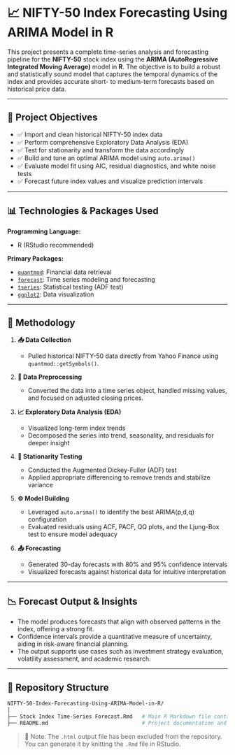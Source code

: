 # 📈 NIFTY-50 Index Forecasting Using ARIMA Model in R

This project presents a complete time-series analysis and forecasting pipeline for the **NIFTY-50** stock index using the **ARIMA (AutoRegressive Integrated Moving Average)** model in **R**. The objective is to build a robust and statistically sound model that captures the temporal dynamics of the index and provides accurate short- to medium-term forecasts based on historical price data.

---

## 🎯 Project Objectives

* ✅ Import and clean historical NIFTY-50 index data
* ✅ Perform comprehensive Exploratory Data Analysis (EDA)
* ✅ Test for stationarity and transform the data accordingly
* ✅ Build and tune an optimal ARIMA model using `auto.arima()`
* ✅ Evaluate model fit using AIC, residual diagnostics, and white noise tests
* ✅ Forecast future index values and visualize prediction intervals

---

## 📊 Technologies & Packages Used

**Programming Language:**

* R (RStudio recommended)

**Primary Packages:**

* [`quantmod`](https://cran.r-project.org/web/packages/quantmod/index.html): Financial data retrieval
* [`forecast`](https://pkg.robjhyndman.com/forecast/): Time series modeling and forecasting
* [`tseries`](https://cran.r-project.org/web/packages/tseries/index.html): Statistical testing (ADF test)
* [`ggplot2`](https://ggplot2.tidyverse.org/): Data visualization

---

## 🔬 Methodology

1. **📥 Data Collection**

   * Pulled historical NIFTY-50 data directly from Yahoo Finance using `quantmod::getSymbols()`.

2. **🧹 Data Preprocessing**

   * Converted the data into a time series object, handled missing values, and focused on adjusted closing prices.

3. **📈 Exploratory Data Analysis (EDA)**

   * Visualized long-term index trends
   * Decomposed the series into trend, seasonality, and residuals for deeper insight

4. **🧾 Stationarity Testing**

   * Conducted the Augmented Dickey-Fuller (ADF) test
   * Applied appropriate differencing to remove trends and stabilize variance

5. **⚙️ Model Building**

   * Leveraged `auto.arima()` to identify the best ARIMA(p,d,q) configuration
   * Evaluated residuals using ACF, PACF, QQ plots, and the Ljung-Box test to ensure model adequacy

6. **📤 Forecasting**

   * Generated 30-day forecasts with 80% and 95% confidence intervals
   * Visualized forecasts against historical data for intuitive interpretation

---

## 📉 Forecast Output & Insights

* The model produces forecasts that align with observed patterns in the index, offering a strong fit.
* Confidence intervals provide a quantitative measure of uncertainty, aiding in risk-aware financial planning.
* The output supports use cases such as investment strategy evaluation, volatility assessment, and academic research.

---

## 📁 Repository Structure

```bash
NIFTY-50-Index-Forecasting-Using-ARIMA-Model-in-R/
│
├── Stock Index Time-Series Forecast.Rmd   # Main R Markdown file containing analysis and code
├── README.md                              # Project documentation and overview
```

> 📝 Note: The `.html` output file has been excluded from the repository. You can generate it by knitting the `.Rmd` file in RStudio.
